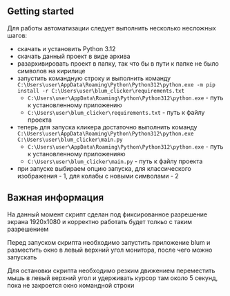 ## Getting started

Для работы автоматизации следует выполнить несколько несложных шагов:
- скачать и установить Python 3.12
- скачать данный проект в виде архива
- разархивировать проект в папку, так что бы в пути к папке не было символов на кирилице
- запустить командную строку и выполнить команду 
```C:\Users\user\AppData\Roaming\Python\Python312\python.exe -m pip install -r C:\Users\user\blum_clicker\requirements.txt``` 
  - ```C:\Users\user\AppData\Roaming\Python\Python312\python.exe``` - путь к установленному приложению
  - ```C:\Users\user\blum_clicker\requirements.txt``` - путь к файлу проекта
- теперь для запуска кликера достаточно выполнить команду ```C:\Users\user\AppData\Roaming\Python\Python312\python.exe C:\Users\user\blum_clicker\main.py``` 
  - ```C:\Users\user\AppData\Roaming\Python\Python312\python.exe``` - путь к установленному приложенияю
  - ```C:\Users\user\blum_clicker\main.py``` - путь к файлу проекта
- при запуске выбираем опцию запуска, для классического изображения - 1, для колабы с новыми символами - 2

## Важная информация
На данный момент скрипт сделан под фиксированное разрешение экрана 1920х1080 
и корректно работать будет толкьо с таким разрешением

Перед запуском скрипта необходимо запустить приложение blum и разместить окно в 
левый верхний угол монитора, после чего можно запускать

Для остановки скрипта необходимо резким движением переместить мышь в левый верхний
угол и удерживать курсор там около 5 секунд, пока не закроется окно командной строки